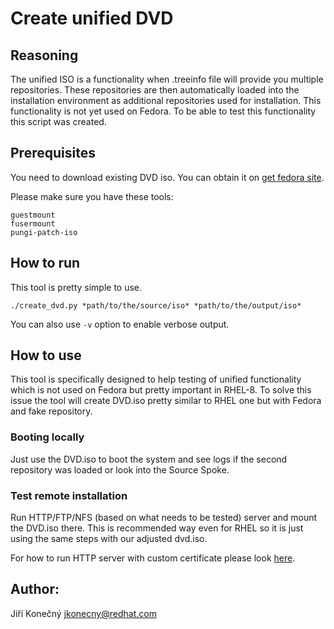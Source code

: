 # Create unified DVD

## Reasoning

The unified ISO is a functionality when .treeinfo file will provide you multiple repositories. These repositories are then automatically loaded into the installation environment as additional repositories used for installation. This functionality is not yet used on Fedora. To be able to test this functionality this script was created.

## Prerequisites

You need to download existing DVD iso. You can obtain it on [get fedora site](https://getfedora.org).

Please make sure you have these tools:

```
guestmount
fusermount
pungi-patch-iso
```

## How to run

This tool is pretty simple to use.

```
./create_dvd.py *path/to/the/source/iso* *path/to/the/output/iso*
```

You can also use `-v` option to enable verbose output.

## How to use

This tool is specifically designed to help testing of unified functionality which is not used on Fedora but pretty important in RHEL-8. To solve this issue the tool will create DVD.iso pretty similar to RHEL one but with Fedora and fake repository.

### Booting locally

Just use the DVD.iso to boot the system and see logs if the second repository was loaded or look into the Source Spoke.

### Test remote installation

Run HTTP/FTP/NFS (based on what needs to be tested) server and mount the DVD.iso there. This is recommended way even for RHEL so it is just using the same steps with our adjusted dvd.iso.

For how to run HTTP server with custom certificate please look [here](https://docs.fedoraproject.org/en-US/quick-docs/getting-started-with-apache-http-server/).

## Author:

Jiří Konečný <jkonecny@redhat.com>
